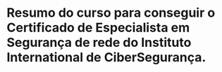 # Resumo do curso para conseguir o Certificado de Especialista em Segurança de rede do Instituto International de CiberSegurança.
